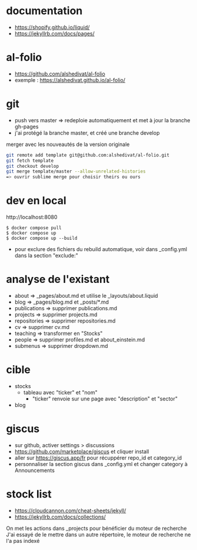 documentation
=============
- https://shopify.github.io/liquid/
- https://jekyllrb.com/docs/pages/


al-folio
========
- https://github.com/alshedivat/al-folio
- exemple : https://alshedivat.github.io/al-folio/

git
===
- push vers master => redeploie automatiquement et met à jour la branche gh-pages
- j'ai protégé la branche master, et créé une branche develop

merger avec les nouveautés de la version originale
```bash
git remote add template git@github.com:alshedivat/al-folio.git
git fetch template
git checkout develop
git merge template/master --allow-unrelated-histories
=> ouvrir sublime merge pour choisir theirs ou ours
```


dev en local
============
http://localhost:8080
```
$ docker compose pull
$ docker compose up
$ docker compose up --build
```

- pour exclure des fichiers du rebuild automatique, voir dans \_config.yml dans la section "exclude:"



analyse de l'existant
=====================
- about             => _pages/about.md et utilise le _layouts/about.liquid
- blog              => _pages/blog.md et _posts/*.md
- publications      => supprimer publications.md
- projects          => supprimer projects.md
- repositories      => supprimer repositories.md
- cv                => supprimer cv.md
- teaching          => transformer en "Stocks"
- people            => supprimer profiles.md et about_einstein.md
- submenus          => supprimer dropdown.md





cible
=====
- stocks
    - tableau avec "ticker" et "nom"
        - "ticker" renvoie sur une page avec "description" et "sector"
- blog


giscus
======
- sur github, activer settings > discussions
- https://github.com/marketplace/giscus et cliquer install
- aller sur https://giscus.app/fr pour récuppérer repo_id et category_id
- personnaliser la section giscus dans \_config.yml et changer category à Announcements


stock list
==========
- https://cloudcannon.com/cheat-sheets/jekyll/
- https://jekyllrb.com/docs/collections/

On met les actions dans \_projects pour bénéficier du moteur de recherche
J'ai essayé de le mettre dans un autre répertoire, le moteur de recherche ne l'a pas indexé